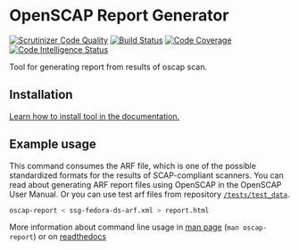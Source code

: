 # OpenSCAP Report Generator

[![Scrutinizer Code Quality](https://scrutinizer-ci.com/g/OpenSCAP/openscap-report/badges/quality-score.png?b=master)](https://scrutinizer-ci.com/g/OpenSCAP/openscap-report/?branch=master) 
[![Build Status](https://scrutinizer-ci.com/g/OpenSCAP/openscap-report/badges/build.png?b=master)](https://scrutinizer-ci.com/g/OpenSCAP/openscap-report/build-status/master)
[![Code Coverage](https://scrutinizer-ci.com/g/OpenSCAP/openscap-report/badges/coverage.png?b=master)](https://scrutinizer-ci.com/g/OpenSCAP/openscap-report/?branch=master)
[![Code Intelligence Status](https://scrutinizer-ci.com/g/OpenSCAP/openscap-report/badges/code-intelligence.svg?b=master)](https://scrutinizer-ci.com/code-intelligence)

Tool for generating report from results of oscap scan.

## Installation

[Learn how to install tool in the documentation.](https://openscap-report.readthedocs.io/en/latest/manual/instalation.html)

## Example usage

This command consumes the ARF file, which is one of the possible standardized formats for the results of SCAP-compliant scanners. You can read about generating ARF report files using OpenSCAP in the OpenSCAP User Manual. Or you can use test arf files from repository [`/tests/test_data`](https://github.com/OpenSCAP/openscap-report/tree/master/tests/test_data).

```bash
oscap-report < ssg-fedora-ds-arf.xml > report.html
```

More information about command line usage in [man page](https://openscap-report.readthedocs.io/en/latest/oscap-report.1.html) (`man oscap-report`) or on [readthedocs](https://openscap-report.readthedocs.io/en/latest/)

